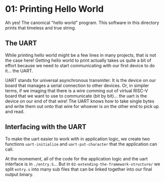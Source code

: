 # 01: Printing Hello World
Ah yes! The canonical "hello world" program. This software in this directory prints that timeless and true string.

## The UART
While printing hello world might be a few lines in many projects, that is not the case here! Getting hello world to print actually takes us quite a bit of effort because we need to start communicating with our first device to do it... the UART.

UART stands for universal asynchronous transmiter. It is the device on our board that manages a serial connection to other devices. Or, in simpler terms, if we imaging that there is a wire comming out of virtual RISC-V board that we want to use to communicate (bit by bit)... the uart is the device on our end of that wire! The UART knows how to take single bytes and write them out onto that wire for whoever is on the other end to pick up and read.

## Interfacing with the UART
To make the uart easier to work with in application logic, we create two functions `uart-initialize` and `uart-put-character` that the application can call.

At the momement, all of the code for the application logic and the uart interface is in `./entry.S`... But in `02-extending-the-framework-structure/` we split `entry.s` into many sub files that can be linked together into our final output binary.